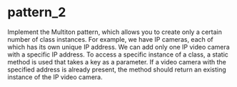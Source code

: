 # pattern_2
Implement the Multiton pattern, which allows you to create only a certain number of class instances. For example, we have IP cameras, each of which has its own unique IP address. We can add only one IP video camera with a specific IP address. To access a specific instance of a class, a static method is used that takes a key as a parameter. If a video camera with the specified address is already present, the method should return an existing instance of the IP video camera.
